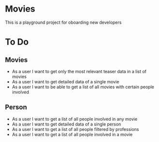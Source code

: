 # Movies
This is a playground project for oboarding new developers

# To Do
## Movies
- As a user I want to get only the most relevant teaser data in a list of movies
- As a user I want to get detailed data of a single movie
- As a user I want to be able to get a list of all movies with certain people involved

## Person
- As a user I want to get a list of all people involved in any movie
- As a user I want to get detailed data of a single person
- As a user I want to get a list of all people filtered by professions
- As a user I want to get a list of all people involved in a movie
